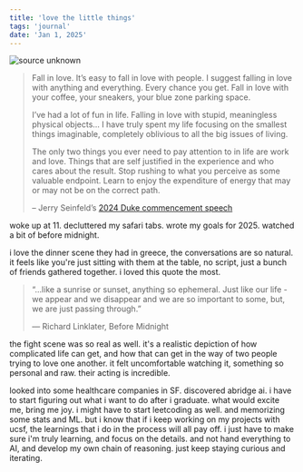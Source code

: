 ```yaml
---
title: 'love the little things'
tags: 'journal'
date: 'Jan 1, 2025'
---
```


![source unknown](/images/sfgatefog.jpg)

> Fall in love. It’s easy to fall in love with people. I suggest falling in love with anything and everything. Every chance you get. Fall in love with your coffee, your sneakers, your blue zone parking space.
>
> I’ve had a lot of fun in life. Falling in love with stupid, meaningless physical objects… I have truly spent my life focusing on the smallest things imaginable, completely oblivious to all the big issues of living.
>
> The only two things you ever need to pay attention to in life are work and love. Things that are self justified in the experience and who cares about the result. Stop rushing to what you perceive as some valuable endpoint. Learn to enjoy the expenditure of energy that may or may not be on the correct path.
>
> – Jerry Seinfeld’s [2024 Duke commencement speech](https://singjupost.com/jerry-seinfelds-speech-at-dukes-2024-commencement-transcript/?singlepage=1)

woke up at 11. decluttered my safari tabs. wrote my goals for 2025. watched a bit of before midnight.

i love the dinner scene they had in greece, the conversations are so natural. it feels like you're just sitting with them at the table, no script, just a bunch of friends gathered together. i loved this quote the most.

> “...like a sunrise or sunset,
> anything so ephemeral. Just like
> our life - we appear and we disappear
> and we are so important to some,
> but, we are just passing through.”
>
> ― Richard Linklater, Before Midnight

the fight scene was so real as well. it's a realistic depiction of how complicated life can get, and how that can get in the way of two people trying to love one another. it felt uncomfortable watching it, something so personal and raw. their acting is incredible.

looked into some healthcare companies in SF. discovered abridge ai. i have to start figuring out what i want to do after i graduate. what would excite me, bring me joy. i might have to start leetcoding as well. and memorizing some stats and ML. but i know that if i keep working on my projects with ucsf, the learnings that i do in the process will all pay off. i just have to make sure i'm truly learning, and focus on the details. and not hand everything to AI, and develop my own chain of reasoning. just keep staying curious and iterating.
